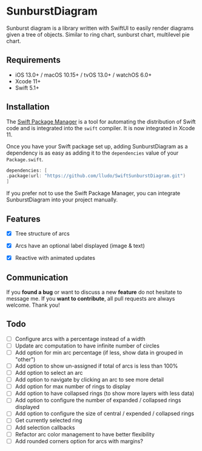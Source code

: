 # SunburstDiagram

Sunburst diagram is a library written with SwiftUI to easily render diagrams given a tree of objects. Similar to ring chart, sunburst chart, multilevel pie chart.

## Requirements

- iOS 13.0+ / macOS 10.15+ / tvOS 13.0+ / watchOS 6.0+
- Xcode 11+
- Swift 5.1+

## Installation

The [Swift Package Manager](https://swift.org/package-manager/) is a tool for automating the distribution of Swift code and is integrated into the `swift` compiler. It is now integrated in Xcode 11.

Once you have your Swift package set up, adding SunburstDiagram as a dependency is as easy as adding it to the `dependencies` value of your `Package.swift`.

```swift
dependencies: [
.package(url: "https://github.com/lludo/SwiftSunburstDiagram.git")
]
```

If you prefer not to use the Swift Package Manager, you can integrate SunburstDiagram into your project manually.

## Features

- [x] Tree structure of arcs
- [x] Arcs have an optional label displayed (image & text)
- [x] Reactive with animated updates


## Communication

If you **found a bug** or want to discuss a new **feature** do not hesitate to message me. If you **want to contribute**, all pull requests are always welcome. Thank you!

## Todo

- [ ] Configure arcs with a percentage instead of a width
- [ ] Update arc computation to have infinite number of circles
- [ ] Add option for min arc percentage (if less, show data in grouped in "other")
- [ ] Add option to show un-assigned if total of arcs is less than 100%
- [ ] Add option to select an arc
- [ ] Add option to navigate by clicking an arc to see more detail
- [ ] Add option for max number of rings to display
- [ ] Add option to have collapsed rings (to show more layers with less data)
- [ ] Add option to configure the number of expanded / collapsed rings displayed
- [ ] Add option to configure the size of central / expended / collapsed rings
- [ ] Get currently selected ring
- [ ] Add selection callbacks
- [ ] Refactor arc color management to have better flexibility
- [ ] Add rounded corners option for arcs with margins?
